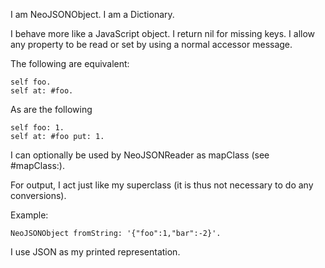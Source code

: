 I am NeoJSONObject.
I am a Dictionary.

I behave more like a JavaScript object. I return nil for missing keys. I allow any property to be read or set by using a normal accessor message.

The following are equivalent:

	self foo.
	self at: #foo.

As are the following

	self foo: 1. 
	self at: #foo put: 1.
	
I can optionally be used by NeoJSONReader as mapClass (see #mapClass:).

For output, I act just like my superclass (it is thus not necessary to do any conversions).

Example:

	NeoJSONObject fromString: '{"foo":1,"bar":-2}'.
	
I use JSON as my printed representation.